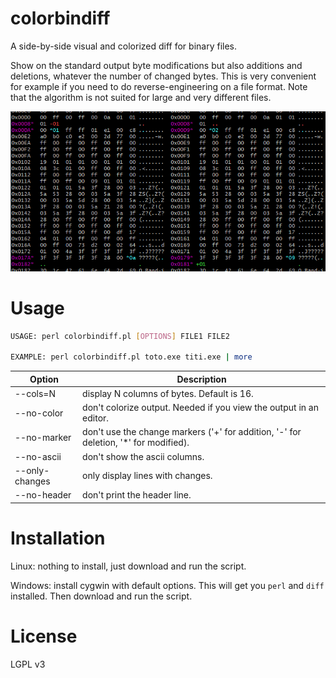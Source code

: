 # colorbindiff
A side-by-side visual and colorized diff for binary files. 

Show on the standard output byte modifications but also additions and deletions, whatever the number of changed bytes. This is very convenient for example if you need to do reverse-engineering on a file format. Note that the algorithm is not suited for large and very different files.

![screen snapshot](screen-snapshot.png)

# Usage
```bash
USAGE: perl colorbindiff.pl [OPTIONS] FILE1 FILE2

EXAMPLE: perl colorbindiff.pl toto.exe titi.exe | more
```

| Option | Description 
| --- | ---
|--cols=N | display N columns of bytes. Default is 16.
|--no-color | don't colorize output. Needed if you view the output in an editor.
|--no-marker | don't use the change markers ('\+' for addition, '\-' for deletion, '\*' for modified).
|--no-ascii  | don't show the ascii columns.
|--only-changes | only display lines with changes.
|--no-header | don't print the header line.

# Installation
Linux: nothing to install, just download and run the script.

Windows: install cygwin with default options. This will get you `perl` and `diff` installed. Then download and run the script.

# License
LGPL v3
